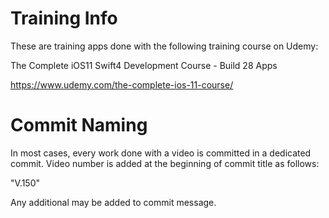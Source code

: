 # Training Info
These are training apps done with the following training course on Udemy:

The Complete iOS11 Swift4 Development Course - Build 28 Apps

https://www.udemy.com/the-complete-ios-11-course/

# Commit Naming
In most cases, every work done with a video is committed in a dedicated commit.
Video number is added at the beginning of commit title as follows:

"V.150"

Any additional may be added to commit message.
